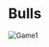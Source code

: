 # Bulls

![Game1](https://user-images.githubusercontent.com/99142122/204365574-4a48fe26-cd4a-4067-9459-e7d26b242948.gif)
